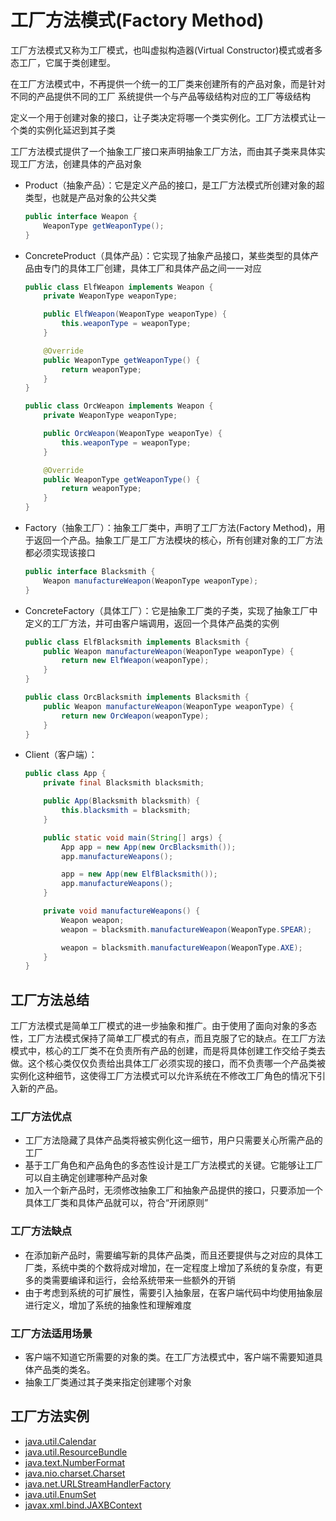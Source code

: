 # 工厂方法模式(Factory Method)

工厂方法模式又称为工厂模式，也叫虚拟构造器(Virtual Constructor)模式或者多态工厂，它属于类创建型。

在工厂方法模式中，不再提供一个统一的工厂类来创建所有的产品对象，而是针对不同的产品提供不同的工厂
系统提供一个与产品等级结构对应的工厂等级结构

定义一个用于创建对象的接口，让子类决定将哪一个类实例化。工厂方法模式让一个类的实例化延迟到其子类

工厂方法模式提供了一个抽象工厂接口来声明抽象工厂方法，而由其子类来具体实现工厂方法，创建具体的产品对象

* Product（抽象产品）：它是定义产品的接口，是工厂方法模式所创建对象的超类型，也就是产品对象的公共父类

    ```java
    public interface Weapon {
        WeaponType getWeaponType();
    }
    ```

* ConcreteProduct（具体产品）：它实现了抽象产品接口，某些类型的具体产品由专门的具体工厂创建，具体工厂和具体产品之间一一对应

    ```java
    public class ElfWeapon implements Weapon {
        private WeaponType weaponType;

        public ElfWeapon(WeaponType weaponType) {
            this.weaponType = weaponType;
        }

        @Override
        public WeaponType getWeaponType() {
            return weaponType;
        }
    }
    ```

    ```java
    public class OrcWeapon implements Weapon {
        private WeaponType weaponType;

        public OrcWeapon(WeaponType weaponTye) {
            this.weaponType = weaponType;
        }

        @Override
        public WeaponType getWeaponType() {
            return weaponType;
        }
    }
    ```

* Factory（抽象工厂）：抽象工厂类中，声明了工厂方法(Factory Method)，用于返回一个产品。抽象工厂是工厂方法模块的核心，所有创建对象的工厂方法都必须实现该接口

    ```java
    public interface Blacksmith {
        Weapon manufactureWeapon(WeaponType weaponType);
    }
    ```

* ConcreteFactory（具体工厂）：它是抽象工厂类的子类，实现了抽象工厂中定义的工厂方法，并可由客户端调用，返回一个具体产品类的实例

    ```java
    public class ElfBlacksmith implements Blacksmith {
        public Weapon manufactureWeapon(WeaponType weaponType) {
            return new ElfWeapon(weaponType);
        }
    }
    ```

    ```java
    public class OrcBlacksmith implements Blacksmith {
        public Weapon manufactureWeapon(WeaponType weaponType) {
            return new OrcWeapon(weaponType);
        }
    }
    ```

* Client（客户端）：

    ```java
    public class App {
        private final Blacksmith blacksmith;

        public App(Blacksmith blacksmith) {
            this.blacksmith = blacksmith;
        }

        public static void main(String[] args) {
            App app = new App(new OrcBlacksmith());
            app.manufactureWeapons();

            app = new App(new ElfBlacksmith());
            app.manufactureWeapons();
        }

        private void manufactureWeapons() {
            Weapon weapon;
            weapon = blacksmith.manufactureWeapon(WeaponType.SPEAR);

            weapon = blacksmith.manufactureWeapon(WeaponType.AXE);
        }
    }
    ```

## 工厂方法总结

工厂方法模式是简单工厂模式的进一步抽象和推广。由于使用了面向对象的多态性，工厂方法模式保持了简单工厂模式的有点，而且克服了它的缺点。在工厂方法模式中，核心的工厂类不在负责所有产品的创建，而是将具体创建工作交给子类去做。这个核心类仅仅负责给出具体工厂必须实现的接口，而不负责哪一个产品类被实例化这种细节，这使得工厂方法模式可以允许系统在不修改工厂角色的情况下引入新的产品。

### 工厂方法优点

* 工厂方法隐藏了具体产品类将被实例化这一细节，用户只需要关心所需产品的工厂
* 基于工厂角色和产品角色的多态性设计是工厂方法模式的关键。它能够让工厂可以自主确定创建哪种产品对象
* 加入一个新产品时，无须修改抽象工厂和抽象产品提供的接口，只要添加一个具体工厂类和具体产品就可以，符合“开闭原则”

### 工厂方法缺点

* 在添加新产品时，需要编写新的具体产品类，而且还要提供与之对应的具体工厂类，系统中类的个数将成对增加，在一定程度上增加了系统的复杂度，有更多的类需要编译和运行，会给系统带来一些额外的开销
* 由于考虑到系统的可扩展性，需要引入抽象层，在客户端代码中均使用抽象层进行定义，增加了系统的抽象性和理解难度

### 工厂方法适用场景

* 客户端不知道它所需要的对象的类。在工厂方法模式中，客户端不需要知道具体产品类的类名。
* 抽象工厂类通过其子类来指定创建哪个对象

## 工厂方法实例

* [java.util.Calendar](http://docs.oracle.com/javase/8/docs/api/java/util/Calendar.html#getInstance--)
* [java.util.ResourceBundle](http://docs.oracle.com/javase/8/docs/api/java/util/ResourceBundle.html#getBundle-java.lang.String-)
* [java.text.NumberFormat](http://docs.oracle.com/javase/8/docs/api/java/text/NumberFormat.html#getInstance--)
* [java.nio.charset.Charset](http://docs.oracle.com/javase/8/docs/api/java/nio/charset/Charset.html#forName-java.lang.String-)
* [java.net.URLStreamHandlerFactory](http://docs.oracle.com/javase/8/docs/api/java/net/URLStreamHandlerFactory.html#createURLStreamHandler-java.lang.String-)
* [java.util.EnumSet](https://docs.oracle.com/javase/8/docs/api/java/util/EnumSet.html#of-E-)
* [javax.xml.bind.JAXBContext](https://docs.oracle.com/javase/8/docs/api/javax/xml/bind/JAXBContext.html#createMarshaller--)